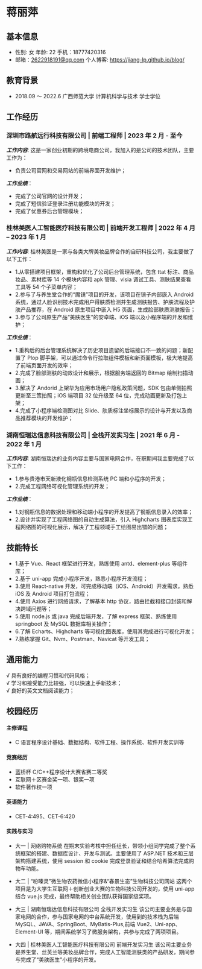 # 蒋丽萍

## 基本信息

- 性别: 女 年龄: 22 手机：18777420316
- 邮箱：2622918191@qq.com 个人博客: https://jiang-lp.github.io/blog/

## 教育背景

- 2018.09 ～ 2022.6 广西师范大学 计算机科学与技术 学士学位

## 工作经历

### 深圳市路航远行科技有限公司 | 前端工程师 | 2023 年 2 月 - 至今

**_工作内容_**: 这是一家创业初期的跨境电商公司，我加入的是公司的技术团队，主要工作为：

- 负责公司官网和交易网站的前端界面开发维护；

**_工作业绩_**：

- 完成了公司官网的设计开发；
- 完成了短信验证登录注册功能模块的开发；
- 完成了优惠券后台管理模块；

### 桂林美医人工智能医疗科技有限公司 | 前端开发工程师 | 2022 年 4 月 – 2023 年 1 月

**_工作内容_**: 桂林美医是一家与各类大牌美妆品牌合作的自研科技公司，我主要做了以下工作：

- 1.从零搭建项目框架，重构和优化了公司后台管理系统，包含 ttat 标注、商品妆品、素材库等 14 个模块内容和 apk 管理、visia 调试工具、测肤结果查看工具等 54 个子菜单内容；
- 2.参与了与养生堂合作的“魔镜”项目的开发，该项目在镜子内部嵌入 Android 系统，通过人脸识别技术完成用户得肤质检测并生成测肤报告、护肤流程及护肤产品推荐，在 Android 原生项目中嵌入 H5 页面，生成脸部肤质测肤报告；
- 3.参与了公司原生产品“美肤医生”的安卓端、iOS 端以及小程序端的开发和维护；

**_工作业绩_**：

- 1.重构后的后台管理系统解决了历史项目遗留的后端接口不一致的问题；新配置了 Plop 脚手架，可以通过命令行拉取组件模板和新页面模板，极大地提高了前端页面开发的效率；
- 2.完成了脸部测肤的动效设计和展示，根据服务端返回的 Bitmap 绘制扫描动画；
- 3.解决了 Andorid 上架华为应用市场用户隐私政策问题，SDK 包由单侧拍照更新至三策拍照；iOS 端项目 32 位升级至 64 位，完成动画更新及打包上架；
- 4.完成了小程序端检测图对比 Slide、肤质标注坐标展示的设计与开发以及商品推荐模块的开发维护；

### 湖南恒瑞达信息科技有限公司 | 全栈开发实习生 | 2021 年 6 月 - 2022 年 1 月

**_工作内容_**: 湖南恒瑞达的业务内容主要与国家电网合作，在职期间我主要完成了以下工作：

- 1.参与贵港市天新液化钢瓶信息检测系统 PC 端和小程序的开发；
- 2.完成工程网络可视化管理系统的开发；

**_工作业绩_**：

- 1.对钢瓶信息的数据处理和移动端小程序的开发提高了钢瓶信息录入的效率；
- 2.设计并实现了工程网络图的自动生成算法，引入 Highcharts 图表库实现工程网络图的可视化展示，解决了工程领域手工绘图易出错的问题；

## 技能特长

- 1.基于 Vue、React 框架进行开发，熟练使用 antd、element-plus 等组件库；
- 2.基于 uni-app 完成小程序开发，熟悉小程序开发流程；
- 3.使用 React-native 开发，可完成移动端（iOS、Android）开发需求，熟悉 iOS 及 Android 项目打包流程；
- 4.使用 Axios 进行网络请求，了解基本 http 协议，路由拦截和接口封装和解决跨域问题等；
- 5.使用 node.js 或 java 完成后端开发，了解 express 框架、熟练使用 springboot 及 MySQL 数据库相关操作；
- 6.了解 Echarts、Highcharts 等可视化图表库，使用其完成进行可视化开发；
- 7.熟练掌握 Git、Nvm、Postman、Navicat 等开发工具；

## 通用能力

√ 具有良好的编程习惯和代码风格；  
√ 学习和接受能力比较强，可以快速上手新技术；  
√ 良好的英文文档阅读能力；

## 校园经历

#### 主修课程

- C 语言程序设计基础、数据结构、软件工程、操作系统、软件开发实训等

#### 竞赛经历

- 蓝桥杯 C/C++程序设计大赛省赛二等奖
- 互联网＋区赛金奖一项、银奖一项
- 软件著作权一项

#### 英语能力

- CET-4:495、CET-6:420

#### 实践与实习

- 大一 | 网络购物系统 在期末实验考核中担任组长，带领小组同学完成了整个系统框架的搭建、数据库设计、开发与测试。主要使用了 ASP.NET 技术和三层架构搭建系统，使用 session 和 cookie 完成登录验证和结合哈希算法完成购物车功能。

- 大二 | “吩嗪灵”微生物农药微信小程序&“春景生态”生物科技公司网站 这两个项目是为大学生互联网＋创新创业大赛的生物科技公司开发的，使用 uni-app 结合 vue.js 完成，最终帮助相关创业团队获得国家级奖项。

- 大三 | 湖南恒瑞达信息科技有限公司 全栈开发实习生 该公司主要业务是与国家电网的合作，参与国家电网的中台系统开发，使用到的技术栈为后端 MySQL、JAVA、SpringBoot、MyBatis-Plus,前端 Vue2、Uni-app、Element-UI 等，期间系统学习了微服务架构，共参与完成了两项项目。

- 大四 | 桂林美医人工智能医疗科技有限公司 前端开发实习生 该公司主要业务是养生堂、丝芙兰等美妆品牌合作，完成人工智能测肤类的产品研发，期间参与完成了“美肤医生”小程序的开发。
